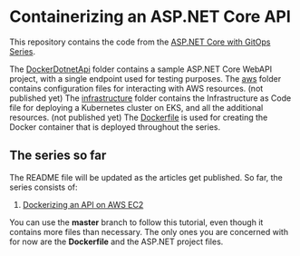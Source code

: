 # Containerizing an ASP.NET Core API

This repository contains the code from the [ASP.NET Core with GitOps Series](https://www.red-gate.com/simple-talk/sysadmin/containerization/asp-net-core-with-gitops-dockerizing-an-api-on-aws-ec2/).

The [DockerDotnetApi](https://github.com/Mirch/docker-dotnet-api/tree/master/DockerDotnetApi) folder contains a sample ASP.NET Core WebAPI project, with a single endpoint used for testing purposes.
The [aws](https://github.com/Mirch/docker-dotnet-api/tree/master/aws) folder contains configuration files for interacting with AWS resources. (not published yet)
The [infrastructure](https://github.com/Mirch/docker-dotnet-api/tree/master/infrastructure) folder contains the Infrastructure as Code file for deploying a Kubernetes cluster on EKS, and all the additional resources. (not published yet)
The [Dockerfile](https://github.com/Mirch/docker-dotnet-api/blob/master/Dockerfile) is used for creating the Docker container that is deployed throughout the series.

## The series so far

The README file will be updated as the articles get published.
So far, the series consists of:

1. [Dockerizing an API on AWS EC2](https://www.red-gate.com/simple-talk/sysadmin/containerization/asp-net-core-with-gitops-dockerizing-an-api-on-aws-ec2/)

You can use the **master** branch to follow this tutorial, even though it contains more files than necessary. The only ones you are concerned with for now are the **Dockerfile** and the ASP.NET project files.
